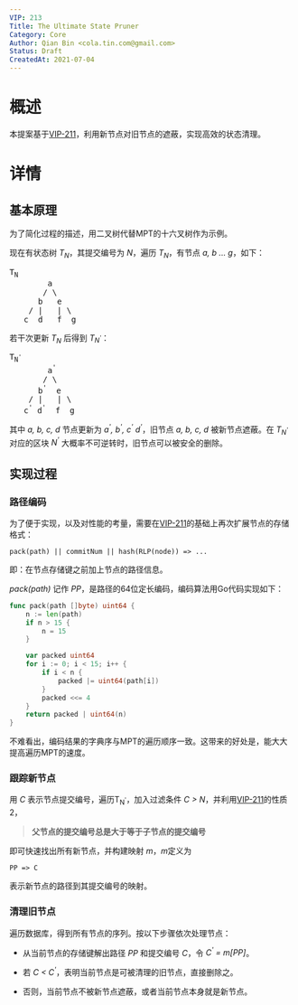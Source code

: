 ```yaml
---
VIP: 213
Title: The Ultimate State Pruner
Category: Core
Author: Qian Bin <cola.tin.com@gmail.com>
Status: Draft
CreatedAt: 2021-07-04
---
```


# 概述

本提案基于[VIP-211](./VIP-211-zh_CN.md)，利用新节点对旧节点的遮蔽，实现高效的状态清理。


# 详情

## 基本原理
为了简化过程的描述，用二叉树代替MPT的十六叉树作为示例。

现在有状态树 *T<sub>N</sub>*，其提交编号为 *N*，遍历 *T<sub>N</sub>*，有节点 *a, b ... g*，如下：
<pre>
T<sub>N</sub>
        a
       / \
      b   e
    / |   | \
   c  d   f  g
</pre>


若干次更新 *T<sub>N</sub>* 后得到 *T<sub>N<sup>'</sup></sub>*：

<pre>
T<sub>N<sup>'</sup></sub>
        a<sup>'</sup>
       / \
      b<sup>'</sup>  e
    / |   | \
   c<sup>'</sup> d<sup>'</sup>  f  g
</pre>

其中 *a, b, c, d* 节点更新为 *a<sup>'</sup>, b<sup>'</sup>, c<sup>'</sup> d<sup>'</sup>*，旧节点 *a, b, c, d* 被新节点遮蔽。在 *T<sub>N<sup>'</sup></sub>* 对应的区块 *N<sup>'</sup>* 大概率不可逆转时，旧节点可以被安全的删除。


## 实现过程


### 路径编码

为了便于实现，以及对性能的考量，需要在[VIP-211](./VIP-211-zh_CN.md)的基础上再次扩展节点的存储格式：

    pack(path) || commitNum || hash(RLP(node)) => ...

即：在节点存储键之前加上节点的路径信息。

*pack(path)* 记作 *PP*，是路径的64位定长编码，编码算法用Go代码实现如下：

```go
func pack(path []byte) uint64 {
    n := len(path)
    if n > 15 {
        n = 15
    }

    var packed uint64
    for i := 0; i < 15; i++ {
        if i < n {
            packed |= uint64(path[i])
        }
        packed <<= 4
    }
    return packed | uint64(n)
}
```
不难看出，编码结果的字典序与MPT的遍历顺序一致。这带来的好处是，能大大提高遍历MPT的速度。


### 跟踪新节点

用 *C* 表示节点提交编号，遍历T<sub>N<sup>'</sup></sub>，加入过滤条件 *C > N*，并利用[VIP-211](./VIP-211-zh_CN.md)的性质2，

> **父节点的提交编号总是大于等于子节点的提交编号**

即可快速找出所有新节点，并构建映射 *m*，*m*定义为

    PP => C

表示新节点的路径到其提交编号的映射。

### 清理旧节点

遍历数据库，得到所有节点的序列。按以下步骤依次处理节点：

* 从当前节点的存储键解出路径 *PP* 和提交编号 *C*，令 *C<sup>'</sup> = m[PP]*。

* 若 *C < C<sup>'</sup>*，表明当前节点是可被清理的旧节点，直接删除之。

* 否则，当前节点不被新节点遮蔽，或者当前节点本身就是新节点。





